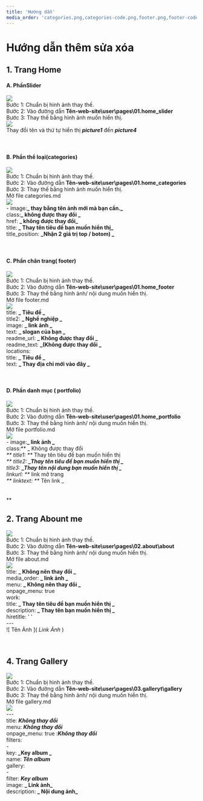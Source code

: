 ```yaml
---
title: 'Hướng dẫn'
media_order: 'categories.png,categories-code.png,footer.png,footer-code.png,portfolio.png,portfolio-code.png,slider.png,slider-img.png,about.png,about-code.png,gallery.png,gallery-code.png'
---
```


# Hướng dẫn thêm sửa xóa
## 1. Trang Home
#### A. PhầnSlider
![](slider.png)<br>
Bước 1: Chuẩn bị hình ảnh thay thế.<br>
Bước 2: Vào đường dẫn  **Tên-web-site\user\pages\01.home\_slider**<br>
Bước 3: Thay thế bằng hình ảnh muốn hiển thị.<br>
![](slider-img.png)<br>
Thay đổi tên và thứ tự hiển thị **_picture1_** đến **_picture4_**<br><br><br>


#### B. Phần thể loại(categories)<br>
![](categories.png)<br>
Bước 1: Chuẩn bị hình ảnh thay thế.<br>
Bước 2: Vào đường dẫn **Tên-web-site\user\pages\01.home\_categories**<br>
Bước 3: Thay thế bằng hình ảnh muốn hiển thị.<br>
Mở file categories.md<br>
![](categories-code.png)<br>
        - image:**_ thay bằng tên ảnh mới mà bạn cần._<br>**
          class:**_ không được thay đổi _**<br>
          href: **_ không được thay đổi_**<br>
          title: **_ Thay tên tiêu đề bạn muốn hiển thị_**<br>
          title_position:  **_Nhận 2 giá trị top / botom) _**  <br><br><br>
          
          
#### C. Phần chân trang( footer)<br>
![](footer.png)<br>
Bước 1: Chuẩn bị hình ảnh thay thế.<br>
Bước 2: Vào đường dẫn **Tên-web-site\user\pages\01.home\_footer**<br>
Bước 3: Thay thế bằng hình ảnh/ nội dung muốn hiển thị.<br>
Mở file footer.md<br>
![](footer-code.png)<br>
              title: **_ Tiêu đề _<br>**
              title2: **_ Nghề nghiệp _<br>**
              image: **_  link ảnh _<br>**
              text:	**_ slogan của bạn _<br>**
              readme_url:  **_ Không được thay đổi _<br>**
              readme_text:  **_(Không được thay đổi  _<br>**
        locations:<br>
              title:  **_  Tiêu đề _<br>**
              text:  **_  Thay địa chỉ mới vào đây _**<br><br><br>
              
              
####  D. Phần danh mục ( portfolio)<br>
![](portfolio.png)<br>
Bước 1: Chuẩn bị hình ảnh thay thế.<br>
Bước 2: Vào đường dẫn **Tên-web-site\user\pages\01.home\_portfolio**<br>
Bước 3: Thay thế bằng hình ảnh/ nội dung muốn hiển thị.<br>
Mở file portfolio.md<br>
![](portfolio-code.png)<br>
            - image:**_  link ảnh _<br>**
              class:** _  Không được thay đổi _<br>**
              title1: **_ Thay tên tiêu đề bạn muốn hiển thị _<br>**
              title2: **_Thay tên tiêu đề bạn muốn hiển thị _<br>**
              title3: **_Thay tên nội dung bạn muốn hiển thị _<br>**
              linkurl: 	**_ link mở trang _<br>**
              linktext: **_ Tên link _<br><br><br>**


## 2. Trang Abount me<br>
![](about.png)<br>
Bước 1: Chuẩn bị hình ảnh thay thế.<br>
Bước 2: Vào đường dẫn **Tên-web-site\user\pages\02.about\about**<br>
Bước 3: Thay thế bằng hình ảnh/ nội dung muốn hiển thị.<br>
Mở file about.md<br>
![](about-code.png)<br>
                title: **_  Không nên thay đổi _<br>**
                media_order: **_  link ảnh _<br>**
                menu: **_  Không nên thay đổi _<br>**
                onpage_menu: true<br>
                work:<br>
                    title: **_ Thay tên tiêu đề bạn muốn hiển thị _<br>**
                    description: **_ Thay tên bạn muốn hiển thị _<br>**
                    hiretitle:  ' '<br>
                ---<br>
            ![  Tên Ảnh  ](  _Link Ảnh_  ) <br><br><br>


## 4. Trang Gallery
 ![](gallery.png)<br>
Bước 1: Chuẩn bị hình ảnh thay thế.<br>
Bước 2: Vào đường dẫn **Tên-web-site\user\pages\03.galleryt\gallery**<br>
Bước 3: Thay thế bằng hình ảnh/ nội dung muốn hiển thị.<br>
Mở file gallery.md<br>
![](gallery-code.png)<br>
                    ---<br>
                    title: **_Không thay đổi_<br>**
                    menu: **_Không thay đổi_<br>**
                    onpage_menu: true :**_Không thay đổi_<br>**
                    filters: <br>
                        -<br>
                            key:   **_Key  album  _<br>**
                            name:  **_Tên album_<br>**
                     gallery:<br>
                        -<br>
                            filter:  **_Key album_<br>**
                            image:   **_ Link ảnh_<br>**
                            description:   **_ Nội dung ảnh_<br>**